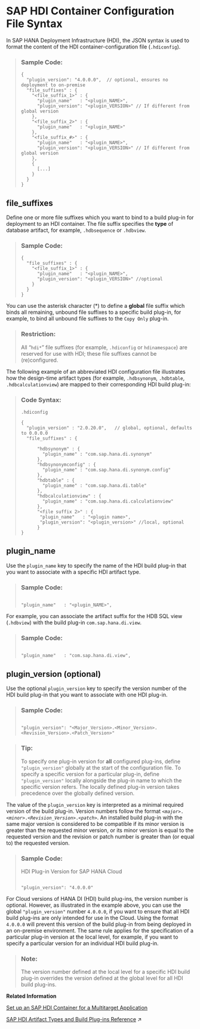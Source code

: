 <!-- loioc1df57a55f774cbea9097bded789fd36 -->

# SAP HDI Container Configuration File Syntax

In SAP HANA Deployment Infrastructure \(HDI\), the JSON syntax is used to format the content of the HDI container-configuration file \(`.hdiconfig`\).



> ### Sample Code:  
> ```
> {
>   "plugin_version": "4.0.0.0",  // optional, ensures no deployment to on-premise
>   "file_suffixes" : {
>     "<file_suffix_1>" : {
>       "plugin_name"   : "<plugin_NAME>",
>       "plugin_version": "<plugin_VERSION>" // If different from global version 
>     },
>     "<file_suffix_2>" : {
>       "plugin_name"   : "<plugin_NAME>"
>     },
>     "<file_suffix_#>" : {
>       "plugin_name"   : "<plugin_NAME>",
>       "plugin_version": "<plugin_VERSION>" // If different from global version 
>     },
>     {
>       [...]
>     }
>   }
> }
> 
> ```



<a name="loioc1df57a55f774cbea9097bded789fd36__section_ogr_2c2_1t"/>

## file\_suffixes

Define one or more file suffixes which you want to bind to a build plug-in for deployment to an HDI container. The file suffix specifies the **type** of database artifact, for example, `.hdbsequence` or `.hdbview`.

> ### Sample Code:  
> ```
> {
>   "file_suffixes" : {
>     "<file_suffix_1>" : {
>       "plugin_name"   : "<plugin_NAME>",
>       "plugin_version": "<plugin_VERSION>" //optional
>     }
>   }
> }
> 
> ```

You can use the asterisk character \(\*\) to define a **global** file suffix which binds all remaining, unbound file suffixes to a specific build plug-in, for example, to bind all unbound file suffixes to the `Copy Only` plug-in.

> ### Restriction:  
> All “`hdi*`” file suffixes \(for example, `.hdiconfig` or `hdinamespace`\) are reserved for use with HDI; these file suffixes cannot be \(re\)configured.

The following example of an abbreviated HDI configuration file illustrates how the design-time artifact types \(for example, `.hdbsynonym`, `.hdbtable`, `.hdbcalculationview`\) are mapped to their corresponding HDI build plug-in:

> ### Code Syntax:  
> `.hdiconfig`
> 
> ```
> {
>   "plugin_version" : "2.0.20.0",   // global, optional, defaults to 0.0.0.0
>   "file_suffixes" : {
> 
>       "hdbsynonym" : { 
>         "plugin_name" : "com.sap.hana.di.synonym"
>       }, 
>       "hdbsynonymconfig" : { 
>         "plugin_name" : "com.sap.hana.di.synonym.config" 
>       }, 
>       "hdbtable" : { 
>         "plugin_name" : "com.sap.hana.di.table" 
>       }, 
>       "hdbcalculationview" : {
>         "plugin_name" : "com.sap.hana.di.calculationview" 
>       },
>       "<file suffix 2>" : {
>        "plugin_name"   : "<plugin name>",
>        "plugin_version": "<plugin_version>" //local, optional
>       }
> }
> ```



<a name="loioc1df57a55f774cbea9097bded789fd36__section_hhw_2c2_1t"/>

## plugin\_name

Use the `plugin_name` key to specify the name of the HDI build plug-in that you want to associate with a specific HDI artifact type.

> ### Sample Code:  
> ```
> 
> "plugin_name"   : "<plugin_NAME>", 
> 
> ```

For example, you can associate the artifact suffix for the HDB SQL view \(`.hdbview`\) with the build plug-in `com.sap.hana.di.view`.

> ### Sample Code:  
> ```
> 
> "plugin_name"   : "com.sap.hana.di.view", 
> 
> ```



<a name="loioc1df57a55f774cbea9097bded789fd36__section_gmb_fc2_1t"/>

## plugin\_version \(optional\)

Use the optional `plugin_version` key to specify the version number of the HDI build plug-in that you want to associate with one HDI plug-in.

> ### Sample Code:  
> ```
>  
> "plugin_version": "<Major_Version>.<Minor_Version>.<Revision_Version>.<Patch_Version>" 
> 
> ```

> ### Tip:  
> To specify one plug-in version for **all** configured plug-ins, define `"plugin_version"` globally at the start of the configuration file. To specify a specific version for a particular plug-in, define `"plugin_version"` locally alongside the plug-in name to which the specific version refers. The locally defined plug-in version takes precedence over the globally defined version.

The value of the `plugin_version` key is interpreted as a minimal required version of the build plug-in. Version numbers follow the format <code><i class="varname">&lt;major&gt;</i>.<i class="varname">&lt;minor&gt;</i>.<i class="varname">&lt;Revision_Version&gt;</i>.<i class="varname">&lt;patch&gt;</i></code>. An installed build plug-in with the same major version is considered to be compatible if its minor version is greater than the requested minor version, or its minor version is equal to the requested version and the revision or patch number is greater than \(or equal to\) the requested version.

> ### Sample Code:  
> HDI Plug-in Version for SAP HANA Cloud
> 
> ```
>  
> "plugin_version": "4.0.0.0"
> 
> ```

For Cloud versions of HANA DI \(HDI\) build plug-ins, the version number is optional. However, as illustrated in the example above, you can use the global `"plugin_version"` number `4.0.0.0`, if you want to ensure that all HDI build plug-ins are only intended for use in the Cloud. Using the format `4.0.0.0` will prevent this version of the build plug-in from being deployed in an on-premise environment. The same rule applies for the specification of a particular plug-in version at the local level, for example, if you want to specify a particular version for an individual HDI build plug-in.

> ### Note:  
> The version number defined at the local level for a specific HDI build plug-in overrides the version defined at the global level for all HDI build plug-ins.

**Related Information**  


[Set up an SAP HDI Container for a Multitarget Application](set-up-an-sap-hdi-container-for-a-multitarget-application-1ca6415.md "Set up the environment required for the deployment to the SAP HANA Deployment Infrastructure (HDI) of a multitarget application's database artifacts.")

[SAP HDI Artifact Types and Build Plug-ins Reference](https://help.sap.com/viewer/c2cc2e43458d4abda6788049c58143dc/2023_2_QRC/en-US/9789224788a34d93a86080cab993575c.html "The SAP HANA Cloud, SAP HANA database deployment infrastructure (HDI) supports a wide variety of database artifact types, for example, tables, indexes, and views.") :arrow_upper_right:

